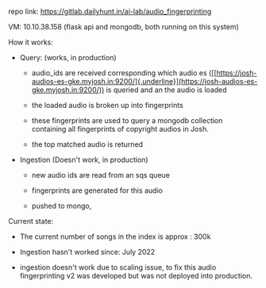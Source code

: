 repo link: <https://gitlab.dailyhunt.in/ai-lab/audio_fingerprinting>

VM: 10.10.38.158 (flask api and mongodb, both running on this system)

How it works:

- Query: (works, in production)

  - audio_ids are received corresponding which audio es
    ([[https://josh-audios-es-gke.myjosh.in:9200/]{.underline}](https://josh-audios-es-gke.myjosh.in:9200/))
    is queried and an the audio is loaded

  - the loaded audio is broken up into fingerprints

  - these fingerprints are used to query a mongodb collection containing
    all fingerprints of copyright audios in Josh.

  - the top matched audio is returned

- Ingestion (Doesn't work, in production)

  - new audio ids are read from an sqs queue

  - fingerprints are generated for this audio

  - pushed to mongo,

Current state:

- The current number of songs in the index is approx : 300k

- Ingestion hasn't worked since: July 2022

- ingestion doesn't work due to scaling issue, to fix this audio
  fingerprinting v2 was developed but was not deployed into production.
